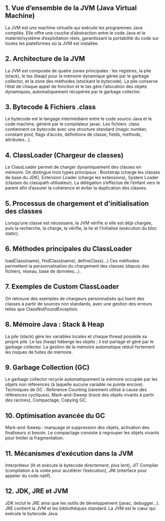 

## 1. Vue d’ensemble de la JVM (Java Virtual Machine)
La JVM est une machine virtuelle qui exécute les programmes Java compilés. Elle offre une couche d’abstraction entre le code Java et le matériel/système d’exploitation réels, garantissant la portabilité du code sur toutes les plateformes où la JVM est installée.

## 2. Architecture de la JVM
La JVM est composée de quatre zones principales : les registres, la pile (stack), le tas (heap) pour la mémoire dynamique gérée par le garbage collector, et la zone des méthodes (stockant le bytecode).
La pile conserve l’état de chaque appel de fonction et le tas gère l’allocation des objets dynamiques, automatiquement récupérée par le garbage collector.

## 3. Bytecode & Fichiers .class
Le bytecode est le langage intermédiaire entre le code source Java et le code machine, généré par le compilateur javac.
Les fichiers .class contiennent ce bytecode avec une structure standard (magic number, constant pool, flags d’accès, définitions de classe, fields, methods, attributes...).

## 4. ClassLoader (Chargeur de classes)
Le ClassLoader permet de charger dynamiquement des classes en mémoire.
On distingue trois types principaux : Bootstrap (charge les classes de base du JDK), Extension Loader (charge les extensions), System Loader (classes du classpath utilisateur).
La délégation s’effectue de l’enfant vers le parent afin d’assurer la cohérence et éviter la duplication des classes.

## 5. Processus de chargement et d'initialisation des classes
Lorsqu’une classe est nécessaire, la JVM vérifie si elle est déjà chargée, puis la recherche, la charge, la vérifie, la lie et l’initialise (exécution du bloc static).

## 6. Méthodes principales du ClassLoader
loadClass(name), findClass(name), defineClass(...)
Ces méthodes permettent la personnalisation du chargement des classes (depuis des fichiers, réseau, base de données…).

## 7. Exemples de Custom ClassLoader
On retrouve des exemples de chargeurs personnalisés qui lisent des classes à partir de sources non standards, avec une gestion des erreurs telles que ClassNotFoundException.

## 8. Mémoire Java : Stack & Heap
La pile (stack) gère les variables locales et chaque thread possède sa propre pile.
Le tas (heap) héberge les objets ; il est partagé et géré par le garbage collector.
La gestion de la mémoire automatique réduit fortement les risques de fuites de mémoire.

## 9. Garbage Collection (GC)
Le garbage collector recycle automatiquement la mémoire occupée par les objets non référencés (à laquelle aucune variable ne pointe encore).
Techniques de GC : Reference Counting (rarement utilisé à cause des références cycliques), Mark-and-Sweep (tracé des objets vivants à partir des racines), Compactage, Copying GC.

## 10. Optimisation avancée du GC
Mark-and-Sweep : marquage et suppression des objets, activation des finaliseurs si besoin.
Le compactage consiste à regrouper les objets vivants pour limiter la fragmentation.

## 11. Mécanismes d’exécution dans la JVM
Interpréteur (lit et exécute le bytecode directement, plus lent), JIT Compiler (compilation à la volée pour accélérer l’exécution), JNI (interface pour appeler du code natif).

## 12. JDK, JRE et JVM
JDK inclut le JRE ainsi que les outils de développement (javac, debugger…).
JRE contient la JVM et les bibliothèques standard.
La JVM est le cœur qui exécute le bytecode Java.